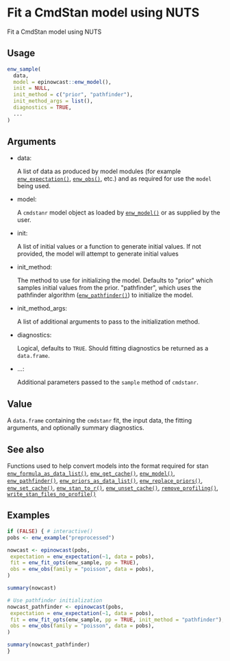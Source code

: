 # Fit a CmdStan model using NUTS

Fit a CmdStan model using NUTS

## Usage

``` r
enw_sample(
  data,
  model = epinowcast::enw_model(),
  init = NULL,
  init_method = c("prior", "pathfinder"),
  init_method_args = list(),
  diagnostics = TRUE,
  ...
)
```

## Arguments

- data:

  A list of data as produced by model modules (for example
  [`enw_expectation()`](https://package.epinowcast.org/dev/reference/enw_expectation.md),
  [`enw_obs()`](https://package.epinowcast.org/dev/reference/enw_obs.md),
  etc.) and as required for use the `model` being used.

- model:

  A `cmdstanr` model object as loaded by
  [`enw_model()`](https://package.epinowcast.org/dev/reference/enw_model.md)
  or as supplied by the user.

- init:

  A list of initial values or a function to generate initial values. If
  not provided, the model will attempt to generate initial values

- init_method:

  The method to use for initializing the model. Defaults to "prior"
  which samples initial values from the prior. "pathfinder", which uses
  the pathfinder algorithm
  ([`enw_pathfinder()`](https://package.epinowcast.org/dev/reference/enw_pathfinder.md))
  to initialize the model.

- init_method_args:

  A list of additional arguments to pass to the initialization method.

- diagnostics:

  Logical, defaults to `TRUE`. Should fitting diagnostics be returned as
  a `data.frame`.

- ...:

  Additional parameters passed to the `sample` method of `cmdstanr`.

## Value

A `data.frame` containing the `cmdstanr` fit, the input data, the
fitting arguments, and optionally summary diagnostics.

## See also

Functions used to help convert models into the format required for stan
[`enw_formula_as_data_list()`](https://package.epinowcast.org/dev/reference/enw_formula_as_data_list.md),
[`enw_get_cache()`](https://package.epinowcast.org/dev/reference/enw_get_cache.md),
[`enw_model()`](https://package.epinowcast.org/dev/reference/enw_model.md),
[`enw_pathfinder()`](https://package.epinowcast.org/dev/reference/enw_pathfinder.md),
[`enw_priors_as_data_list()`](https://package.epinowcast.org/dev/reference/enw_priors_as_data_list.md),
[`enw_replace_priors()`](https://package.epinowcast.org/dev/reference/enw_replace_priors.md),
[`enw_set_cache()`](https://package.epinowcast.org/dev/reference/enw_set_cache.md),
[`enw_stan_to_r()`](https://package.epinowcast.org/dev/reference/enw_stan_to_r.md),
[`enw_unset_cache()`](https://package.epinowcast.org/dev/reference/enw_unset_cache.md),
[`remove_profiling()`](https://package.epinowcast.org/dev/reference/remove_profiling.md),
[`write_stan_files_no_profile()`](https://package.epinowcast.org/dev/reference/write_stan_files_no_profile.md)

## Examples

``` r
if (FALSE) { # interactive()
pobs <- enw_example("preprocessed")

nowcast <- epinowcast(pobs,
 expectation = enw_expectation(~1, data = pobs),
 fit = enw_fit_opts(enw_sample, pp = TRUE),
 obs = enw_obs(family = "poisson", data = pobs),
)

summary(nowcast)

# Use pathfinder initialization
nowcast_pathfinder <- epinowcast(pobs,
 expectation = enw_expectation(~1, data = pobs),
 fit = enw_fit_opts(enw_sample, pp = TRUE, init_method = "pathfinder"),
 obs = enw_obs(family = "poisson", data = pobs),
)

summary(nowcast_pathfinder)
}
```
